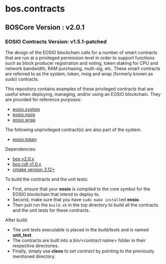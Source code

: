 # bos.contracts

## BOSCore Version : v2.0.1
### EOSIO Contracts Version: v1.5.1-patched

The design of the EOSIO blockchain calls for a number of smart contracts that are run at a privileged permission level in order to support functions such as block producer registration and voting, token staking for CPU and network bandwidth, RAM purchasing, multi-sig, etc.  These smart contracts are referred to as the system, token, msig and wrap (formerly known as sudo) contracts.

This repository contains examples of these privileged contracts that are useful when deploying, managing, and/or using an EOSIO blockchain.  They are provided for reference purposes:

   * [eosio.system](https://github.com/boscore/bos.contracts/tree/master/eosio.system)
   * [eosio.msig](https://github.com/boscore/bos.contracts/tree/master/eosio.msig)
   * [eosio.wrap](https://github.com/boscore/bos.contracts/tree/master/eosio.wrap)

The following unprivileged contract(s) are also part of the system.
   * [eosio.token](https://github.com/boscore/bos.contracts/tree/master/eosio.token)

Dependencies:
* [bos v2.0.x](https://github.com/boscore/bos/releases/tag/v1.0.2)
* [bos.cdt v1.0.x](https://github.com/boscore/bos.cdt/releases/tag/v1.0.1)
* [cmake version 3.12+](https://askubuntu.com/questions/355565/how-do-i-install-the-latest-version-of-cmake-from-the-command-line/355574)

To build the contracts and the unit tests:
* First, ensure that your __eosio__ is compiled to the core symbol for the EOSIO blockchain that intend to deploy to.
* Second, make sure that you have ```sudo make install```ed __eosio__.
* Then just run the ```build.sh``` in the top directory to build all the contracts and the unit tests for these contracts.

After build:
* The unit tests executable is placed in the _build/tests_ and is named __unit_test__.
* The contracts are built into a _bin/\<contract name\>_ folder in their respective directories.
* Finally, simply use __cleos__ to _set contract_ by pointing to the previously mentioned directory.
